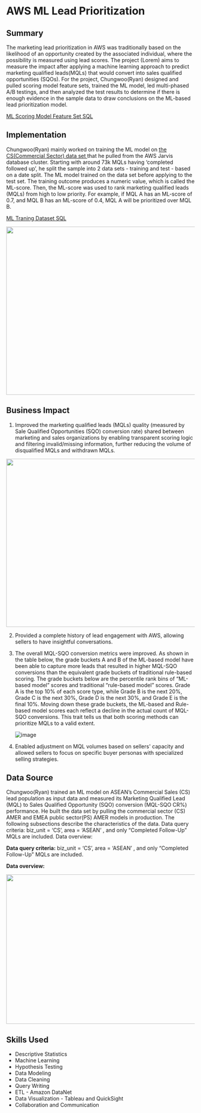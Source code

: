 <!-- Title -->
<h1 align="left">AWS ML Lead Prioritization </h1>


<h2 align="left">Summary </h2>

The marketing lead prioritization in AWS was traditionally based on the likelihood of an opportunity created by the associated individual, where the possibility is measured using lead scores. The project (Lorem) aims to measure the impact after applying a machine learning approach to predict marketing qualified leads(MQLs) that would convert into sales qualified opportunities (SQOs). For the project, Chungwoo(Ryan) designed and pulled scoring model feature sets, trained the ML model, led multi-phased A/B testings, and then analyzed the test results to determine if there is enough evidence in the sample data to draw conclusions on the ML-based lead prioritization model. 

<a href="https://github.com/ryavse11/ryan_choi_portfolio_0129/blob/main/AWS%20ML%20Lead%20Prioritization/Model_Feature_Sets.md">ML Scoring Model Feature Set SQL</a>

<h2 align="left">Implementation </h2>

Chungwoo(Ryan) mainly worked on training the ML model on <a href="https://github.com/ryavse11/ryan_choi_portfolio_0129/blob/main/AWS%20ML%20Lead%20Prioritization/ML_traning_dataset_01.SQL">the CS(Commercial Sector) data set </a> that he pulled from the AWS Jarvis database cluster. Starting with around 73k MQLs having ‘completed followed up’, he split the sample into 2 data sets - training and test - based on a date split. The ML model trained on the data set before applying to the test set. The training outcome produces a numeric value, which is called the ML-score. Then, the ML-score was used to rank marketing qualified leads (MQLs) from high to low priority. For example, if MQL A has an ML-score of 0.7, and MQL B has an ML-score of 0.4, MQL A will be prioritized over MQL B.

<a href="https://github.com/ryavse11/ryan_choi_portfolio_0129/blob/main/AWS%20ML%20Lead%20Prioritization/ML_traning_dataset_01.SQL">ML Traning Dataset SQL</a>

<image src="https://github.com/ryavse11/ryan_choi_portfolio/assets/151677676/13c062c9-c2d5-461a-bdb4-bbd86deaf89a" 
width="750" height="450"/>


<h2 align="left">Business Impact </h2>

1.	Improved the marketing qualified leads (MQLs) quality (measured by Sale Qualified Opportunities (SQO) conversion rate) shared between marketing and sales organizations by enabling transparent scoring logic and filtering invalid/missing information, further reducing the volume of disqualified MQLs and withdrawn MQLs.

<image src="https://github.com/ryavse11/ryan_choi_portfolio_0129/assets/151677676/c2666ab9-44f0-4338-b7bc-052b6d277f5d" 
width="550" height="450"/>



2.	Provided a complete history of lead engagement with AWS, allowing sellers to have insightful conversations.
3.	The overall MQL-SQO conversion metrics were improved. As shown in the table below, the grade buckets A and B of the ML-based model have been able to capture more leads that resulted in higher MQL-SQO conversions than the equivalent grade buckets of traditional rule-based scoring. The grade buckets below are the percentile rank bins of “ML-based model” scores and traditional “rule-based model” scores. Grade A is the top 10% of each score type, while Grade B is the next 20%, Grade C is the next 30%, Grade D is the next 30%, and Grade E is the final 10%. Moving down these grade buckets, the ML-based and Rule-based model scores each reflect a decline in the actual count of MQL-SQO conversions. This trait tells us that both scoring methods can prioritize MQLs to a valid extent.


      ![image](https://github.com/ryavse11/ryan_choi_portfolio_0129/assets/151677676/e9d19e07-334c-457b-ac62-f602b6dcc455)


4.	Enabled adjustment on MQL volumes based on sellers' capacity and allowed sellers to focus on specific buyer personas with specialized selling strategies.

<h2 align="left">Data Source </h2>

Chungwoo(Ryan) trained an ML model on ASEAN’s Commercial Sales (CS) lead population as input data and measured its Marketing Qualified Lead (MQL) to Sales Qualified Opportunity (SQO) conversion (MQL-SQO CR%) performance. He built the data set by pulling the commercial sector (CS) AMER and EMEA public sector(PS) AMER models in production. The following subsections describe the characteristics of the data.
Data query criteria: biz_unit = ‘CS’, area = ‘ASEAN’ , and only “Completed Follow-Up” MQLs are included.
Data overview:

**Data query criteria:** biz_unit = ‘CS’, area = ‘ASEAN’ , and only “Completed Follow-Up” MQLs are included.

**Data overview:**

<image src="https://github.com/ryavse11/ryan_choi_portfolio/assets/151677676/8872cec4-631b-468c-8942-acf032793c4b" 
width="550" height="400"/>


<h2 align="left">Skills Used </h2>

- Descriptive Statistics <br>
- Machine Learning <br>
- Hypothesis Testing  <br>
- Data Modeling <br>
- Data Cleaning <br>
- Query Writing <br>
- ETL - Amazon DataNet <br>
- Data Visualization - Tableau and QuickSight <br>
- Collaboration and Communication






